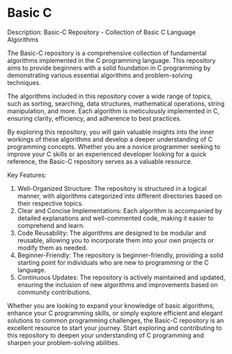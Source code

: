 # Basic C

Description: Basic-C Repository - Collection of Basic C Language Algorithms

The Basic-C repository is a comprehensive collection of fundamental algorithms implemented in the C programming language. This repository aims to provide beginners with a solid foundation in C programming by demonstrating various essential algorithms and problem-solving techniques.

The algorithms included in this repository cover a wide range of topics, such as sorting, searching, data structures, mathematical operations, string manipulation, and more. Each algorithm is meticulously implemented in C, ensuring clarity, efficiency, and adherence to best practices.

By exploring this repository, you will gain valuable insights into the inner workings of these algorithms and develop a deeper understanding of C programming concepts. Whether you are a novice programmer seeking to improve your C skills or an experienced developer looking for a quick reference, the Basic-C repository serves as a valuable resource.

Key Features:
1. Well-Organized Structure: The repository is structured in a logical manner, with algorithms categorized into different directories based on their respective topics.
2. Clear and Concise Implementations: Each algorithm is accompanied by detailed explanations and well-commented code, making it easier to comprehend and learn.
3. Code Reusability: The algorithms are designed to be modular and reusable, allowing you to incorporate them into your own projects or modify them as needed.
4. Beginner-Friendly: The repository is beginner-friendly, providing a solid starting point for individuals who are new to programming or the C language.
5. Continuous Updates: The repository is actively maintained and updated, ensuring the inclusion of new algorithms and improvements based on community contributions.

Whether you are looking to expand your knowledge of basic algorithms, enhance your C programming skills, or simply explore efficient and elegant solutions to common programming challenges, the Basic-C repository is an excellent resource to start your journey. Start exploring and contributing to this repository to deepen your understanding of C programming and sharpen your problem-solving abilities.
